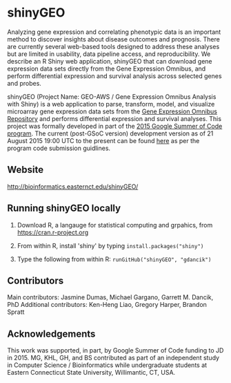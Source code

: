 # shinyGEO

Analyzing gene expression and correlating phenotypic data is an important method to discover insights about disease outcomes and prognosis. There are currently several web-based tools designed to address these analyses but are limited in usability, data pipeline access, and reproducibility. We describe an R Shiny web application, shinyGEO that can download gene expression data sets directly from the Gene Expression Omnibus, and perform differential expression and survival analysis across selected genes and probes.

shinyGEO (Project Name: GEO-AWS / Gene Expression Omnibus Analysis with Shiny) is a web application to parse, transform, model, and visualize microarray gene expression data sets from the [Gene Expression Omnibus Repository](http://www.ncbi.nlm.nih.gov/geo/browse/) and performs differential expression and survival analyses. This project was formally developed in part of the [2015 Google Summer of Code program](http://www.google-melange.com/gsoc/homepage/google/gsoc2015). The current (post-GSoC version) development version as of 21 August 2015 19:00 UTC to the present can be found [here](https://github.com/jasdumas/GEO-AWS) as per the program code submission guidlines.

## Website

http://bioinformatics.easternct.edu/shinyGEO/

## Running shinyGEO locally 
1. Download R, a langauge for statistical computing and grpahics, from https://cran.r-project.org

2. From within R, install 'shiny' by typing
`install.packages("shiny")` 

3. Type the following from within R:
  `runGitHub("shinyGEO", "gdancik")`


## Contributors
Main contributors: Jasmine Dumas, Michael Gargano, Garrett M. Dancik, PhD
Additional contributors: Ken-Heng Liao, Gregory Harper, Brandon Spratt

## Acknowledgements
This work was supported, in part, by Google Summer of Code funding to JD in 2015. MG, KHL, GH, and BS contributed as part of an independent study in Computer Science / Bioinformatics while undergraduate students at Eastern Connecticut State University, Willimantic, CT,  USA.

